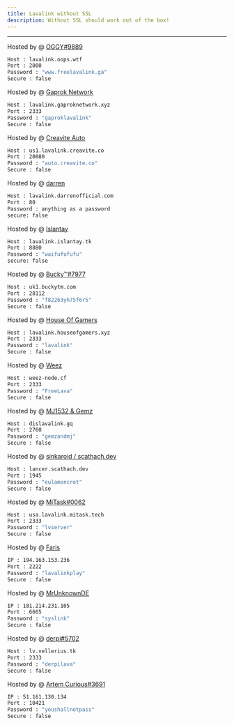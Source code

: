 ```yaml
---
title: Lavalink without SSL
description: Without SSL should work out of the box!
---
```


---
Hosted by @ [OGGY#9889](https://u.oggy.ga/fll)
```bash
Host : lavalink.oops.wtf
Port : 2000
Password : "www.freelavalink.ga"
Secure : false
```

Hosted by @ [Gaprok Network](https://dsc.gg/bagusnfriends)
```bash
Host : lavalink.gaproknetwork.xyz
Port : 2333
Password : "gaproklavalink"
Secure : false
```

Hosted by @ [Creavite Auto](https://auto.creavite.co/?utm_source=lavalinklist&utm_medium=display&utm_campaign=lavalinklist)
```bash
Host : us1.lavalink.creavite.co
Port : 20080
Password : "auto.creavite.co"
Secure : false
```

Hosted by @ [darren](https://paypal.me/darrenofficial)
```bash
Host : lavalink.darrenofficial.com
Port : 80
Password : anything as a password
secure: false
```

Hosted by @ [Islantay](https://github.com/Dep0s1t)
```bash
Host : lavalink.islantay.tk
Port : 8880
Password : "waifufufufu"
secure: false
```

Hosted by @ [Bucky™#7977](https://github.com/BuckyTM)
```bash
Host : uk1.buckytm.com
Port : 28112
Password : "f82263yh75f6r5"
Secure : false
```

Hosted by @ [House Of Gamers](https://www.houseofgamers.xyz)
```bash
Host : lavalink.houseofgamers.xyz
Port : 2333
Password : "lavalink"
Secure : false
```
Hosted by @ [Weez](https://github.com/Weez-Dev)
```bash
Host : weez-node.cf
Port : 2333
Password : "FreeLava"
Secure : false
```

Hosted by @ [MJ1532 & Gemz](https://github.com/ATBDevs)
```bash
Host : dislavalink.gq
Port : 2760
Password : "gemzandmj"
Secure : false
```

Hosted by @ [sinkaroid / scathach.dev](https://scathach.dev)
```bash
Host : lancer.scathach.dev
Port : 1945
Password : "eulamoncrot"
Secure : false
```

Hosted by @ [MiTask#0062](https://github.com/MrMasrozYTLIVE)
```bash
Host : usa.lavalink.mitask.tech
Port : 2333
Password : "lvserver"
Secure : false
```

Hosted by @ [Faris](https://github.com/flkapes)
```bash
IP : 194.163.153.236
Port : 2222
Password : "lavalinkplay"
Secure : false
```

Hosted by @ [MrUnknownDE](https://github.com/MrUnknownDE)
```bash
IP : 181.214.231.105
Port : 6665
Password : "syslink"
Secure : false
```

Hosted by @ [derpi#5702](https://vellerius.tk)
```bash
Host : lv.vellerius.tk
Port : 2333
Password : "derpilava"
Secure : false
```

Hosted by @ [Artem Curious#3691](https://twitter.com/curiousartem)

```bash
IP : 51.161.130.134
Port : 10421
Password : "youshallnotpass"
Secure : false
```
